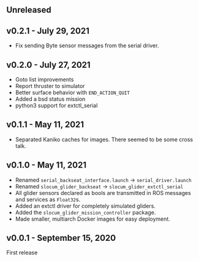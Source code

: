 ## Unreleased

## v0.2.1 - July 29, 2021

+ Fix sending Byte sensor messages from the serial driver.

## v0.2.0 - July 27, 2021

+ Goto list improvements
+ Report thruster to simulator
+ Better surface behavior with `END_ACTION_QUIT`
+ Added a bsd status mission
+ python3 support for extctl_serial

## v0.1.1 - May 11, 2021

+ Separated Kaniko caches for images. There seemed to be some cross talk.

## v0.1.0 - May 11, 2021

+ Renamed `serial_backseat_interface.launch` -> `serial_driver.launch`
+ Renamed `slocum_glider_backseat` -> `slocum_glider_extctl_serial`
+ All glider sensors declared as bools are transmitted in ROS messages and
  services as `Float32`s.
+ Added an extctl driver for completely simulated gliders.
+ Added the `slocum_glider_mission_controller` package.
+ Made smaller, multiarch Docker images for easy deployment.

## v0.0.1 - September 15, 2020

First release
